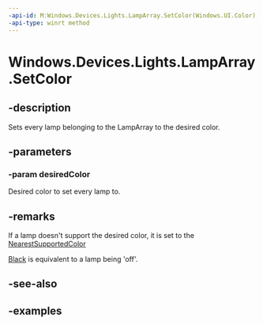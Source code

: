 ```yaml
---
-api-id: M:Windows.Devices.Lights.LampArray.SetColor(Windows.UI.Color)
-api-type: winrt method
---
```


<!-- Method syntax.
public void LampArray.SetColor(Color desiredColor)
-->

# Windows.Devices.Lights.LampArray.SetColor

## -description
Sets every lamp belonging to the LampArray to the desired color.

## -parameters
### -param desiredColor
Desired color to set every lamp to.

## -remarks
If a lamp doesn't support the desired color, it is set to the [NearestSupportedColor](lampinfo_getnearestsupportedcolor_1689565521.md)

[Black](../windows.ui/colors_black.md) is equivalent to a lamp being 'off'.

## -see-also

## -examples

